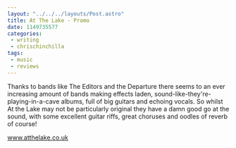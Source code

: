 ```yaml
---
layout: "../../../layouts/Post.astro"
title: At The Lake - Promo
date: 1149735577
categories:
 - writing
 - chrischinchilla
tags: 
 - music 
 - reviews
---
```


Thanks to bands like The Editors and the Departure there seems to an ever increasing amount of bands making effects laden, sound-like-they're-playing-in-a-cave albums, full of big guitars and echoing vocals. So whilst At the Lake may not be particularly original they have a damn good go at the sound, with some excellent guitar riffs, great choruses and oodles of reverb of course!

<a href='https://www.atthelake.co.uk' target='_blank'>www.atthelake.co.uk</a>
